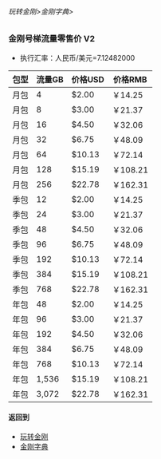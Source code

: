 ###### 玩转金刚>金刚字典>
### 金刚号梯流量零售价 V2

- 执行汇率：人民币/美元=7.12482000

|包型|流量GB|价格USD|价格RMB|
| ------| ------| ------|------| 
|月包|4| $2.00|￥14.25|
|月包|8| $3.00|￥21.37| 
|月包|16| $4.50|￥32.06| 
|月包|32| $6.75|￥48.09| 
|月包|64| $10.13|￥72.14|
|月包|128| $15.19|￥108.21| 
|月包|256| $22.78|￥162.31| 
|季包|12| $2.00|￥14.25|
|季包|24| $3.00|￥21.37| 
|季包|48| $4.50|￥32.06| 
|季包|96| $6.75|￥48.09| 
|季包|192| $10.13|￥72.14|
|季包|384| $15.19|￥108.21| 
|季包|768| $22.78|￥162.31| 
|年包|48| $2.00|￥14.25|
|年包|96| $3.00|￥21.37| 
|年包|192| $4.50|￥32.06| 
|年包|384| $6.75|￥48.09| 
|年包|768| $10.13|￥72.14|
|年包|1,536| $15.19|￥108.21| 
|年包|3,072| $22.78|￥162.31| 





#### 返回到
- [玩转金刚](https://github.com/a2zitpro/web/blob/master/LadderFree/A.md)
- [金刚字典](https://github.com/a2zitpro/web/blob/master/LadderFree/kkDictionary/KKDictionary.md)
